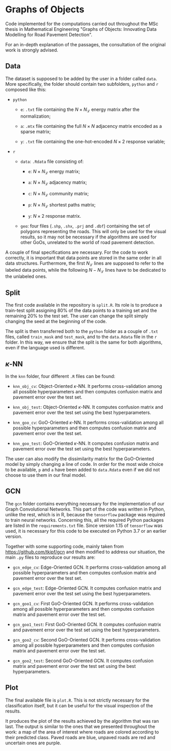# Graphs of Objects

Code implemented for the computations carried out throughout the MSc thesis in Mathematical Engineering
"Graphs of Objects: Innovating Data Modelling for Road Pavement Detection".

For an in-depth explanation of the passages, the consultation of the original
work is strongly advised.

## Data

The dataset is supposed to be added by the user in a folder called
`data`.
More specifically, the folder should contain two subfolders, `python`
and `r` composed like this:

-   `python`

    -   `e`: `.txt` file containing the $N \times N_\mathcal{L}$ energy
        matrix after the normalization;

    -   `a`: `.mtx` file containing the full $N \times N$ adjacency
        matrix encoded as a sparse matrix;

    -   `y`: `.txt` file containing the one-hot-encoded $N \times 2$
        response variable;

-   `r`

    -   `data`: `.Rdata` file consisting of:

        -   `e`: $N \times N_\mathcal{L}$ energy matrix;

        -   `a`: $N \times N_\mathcal{L}$ adjacency matrix;

        -   `c`: $N \times N_\mathcal{L}$ community matrix;

        -   `p`: $N \times N_\mathcal{L}$ shortest paths matrix;

        -   `y`: $N \times 2$ response matrix.

    -   `geo`: four files (`.shp`, `.shx`, `.prj` and `.dbf`) containing
        the set of polygons representing the roads. This will only be
        used for the visual results, so it may not be necessary if the
        algorithms are used for other GoOs, unrelated to the world of
        road pavement detection.

A couple of final specifications are necessary. For the code to work
correctly, it is important that data points are stored in the same order
in all data structures. Furthermore, the first $N_\mathcal{L}$ lines are
supposed to refer to the labeled data points, while the following
$N - N_\mathcal{L}$ lines have to be dedicated to the unlabeled ones.

## Split 

The first code available in the repository is `split.R`. Its role is to
produce a train-test split assigning 80% of the data points to a
training set and the remaining 20% to the test set. The user can change
the split simply changing the seed at the beginning of the code.

The split is then transferred both to the `python` folder as a couple of
`.txt` files, called `train_mask` and `test_mask`, and to the
`data.Rdata` file in the `r` folder. In this way, we ensure that the
split is the same for both algorithms, even if the language used is
different.

## $\kappa$-NN

In the `knn` folder, four different `.R` files can be found:

-   `knn_obj_cv`: Object-Oriented $\kappa$-NN. It performs cross-validation among all
    possible hyperparameters and then computes confusion matrix and
    pavement error over the test set.

-   `knn_obj_test`: Object-Oriented $\kappa$-NN. It computes confusion matrix and
    pavement error over the test set using the best hyperparameters.

-   `knn_goo_cv`: GoO-Oriented $\kappa$-NN. It performs cross-validation among all
    possible hyperparameters and then computes confusion matrix and
    pavement error over the test set.

-   `knn_goo_test`: GoO-Oriented $\kappa$-NN. It computes confusion matrix and
    pavement error over the test set using the best hyperparameters.

The user can also modify the dissimilarity matrix for the GoO-Oriented
model by simply changing a line of code. In order for the most wide
choice to be available, `p` and `a` have been added to `data.Rdata` even
if we did not choose to use them in our final model.

## GCN

The `gcn` folder contains everything necessary for the implementation of
our Graph Convolutional Networks. This part of the code was written in
Python, unlike the rest, which is in R, because the `tensorflow` package
was required to train neural networks. Concerning this, all the required
Python packages are listed in the `requirements.txt` file. Since version
1.15 of `tensorflow` was used, it is necessary for this code to be
executed on Python 3.7 or an earlier version.

Together with some supporting code, mainly taken from
https://github.com/tkipf/gcn and then modified to address our situation,
the main `.py` files to reproduce our results are:

-   `gcn_edge_cv`: Edge-Oriented GCN. It performs cross-validation among
    all possible hyperparameters and then computes confusion matrix and
    pavement error over the test set.

-   `gcn_edge_test`: Edge-Oriented GCN. It computes confusion matrix and
    pavement error over the test set using the best hyperparameters.

-   `gcn_goo1_cv`: First GoO-Oriented GCN. It performs cross-validation among
    all possible hyperparameters and then computes confusion matrix and
    pavement error over the test set.

-   `gcn_goo1_test`: First GoO-Oriented GCN. It computes confusion matrix and
    pavement error over the test set using the best hyperparameters.

-   `gcn_goo2_cv`: Second GoO-Oriented GCN. It performs cross-validation among
    all possible hyperparameters and then computes confusion matrix and
    pavement error over the test set.

-   `gcn_goo2_test`: Second GoO-Oriented GCN. It computes confusion matrix and
    pavement error over the test set using the best hyperparameters.

## Plot

The final available file is `plot.R`. This is not strictly necessary for
the classification itself, but it can be useful for the visual
inspection of the results.

It produces the plot of the results achieved by the algorithm that was
ran last. The output is similar to the ones that we presented throughout
the work: a map of the area of interest where roads are colored
according to their predicted class. Paved roads are blue, unpaved roads
are red and uncertain ones are purple.
